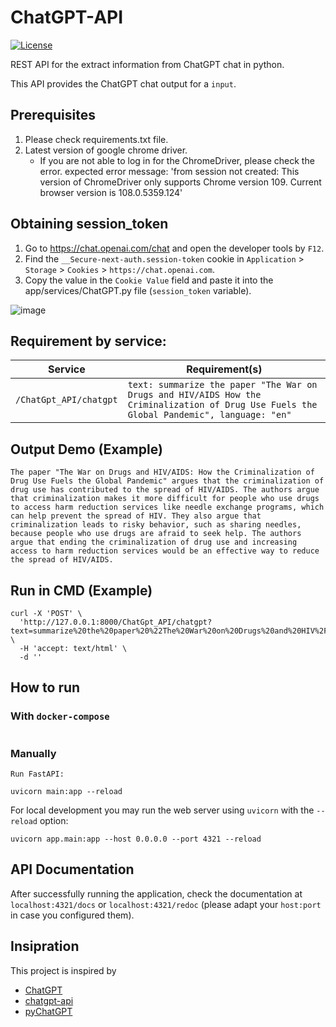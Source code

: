 # ChatGPT-API

[![License](https://img.shields.io/github/license/terry3041/pyChatGPT.svg?color=green)](https://github.com/terry3041/pyChatGPT/blob/main/LICENSE)


REST API for the extract information from ChatGPT chat in python.

This API provides the ChatGPT chat output for a ``input``.

## Prerequisites

1. Please check requirements.txt file.
2. Latest version of google chrome driver.
    - If you are not able to log in for the ChromeDriver, please check the error. expected error message: 'from session not created: This version of ChromeDriver only supports Chrome version 109. Current browser version is 108.0.5359.124' 

## Obtaining session_token

1. Go to https://chat.openai.com/chat and open the developer tools by `F12`.
2. Find the `__Secure-next-auth.session-token` cookie in `Application` > `Storage` > `Cookies` > `https://chat.openai.com`.
3. Copy the value in the `Cookie Value` field and paste it into the app/services/ChatGPT.py file (`session_token` variable).

![image](https://user-images.githubusercontent.com/19218518/206170122-61fbe94f-4b0c-4782-a344-e26ac0d4e2a7.png)


## Requirement by service:

| Service                    | Requirement(s)    |
|----------------------------|-------------------|
| `/ChatGpt_API/chatgpt`          | `text: summarize the paper "The War on Drugs and HIV/AIDS How the Criminalization of Drug Use Fuels the Global Pandemic", language: "en"`|


## Output Demo  (Example)

```The paper "The War on Drugs and HIV/AIDS: How the Criminalization of Drug Use Fuels the Global Pandemic" argues that the criminalization of drug use has contributed to the spread of HIV/AIDS. The authors argue that criminalization makes it more difficult for people who use drugs to access harm reduction services like needle exchange programs, which can help prevent the spread of HIV. They also argue that criminalization leads to risky behavior, such as sharing needles, because people who use drugs are afraid to seek help. The authors argue that ending the criminalization of drug use and increasing access to harm reduction services would be an effective way to reduce the spread of HIV/AIDS.```

## Run in CMD (Example)

```commandline
curl -X 'POST' \
  'http://127.0.0.1:8000/ChatGpt_API/chatgpt?text=summarize%20the%20paper%20%22The%20War%20on%20Drugs%20and%20HIV%2FAIDS%20How%20the%20Criminalization%20of%20Drug%20Use%20Fuels%20the%20Global%20Pandemic%22' \
  -H 'accept: text/html' \
  -d ''
```

## How to run

### With ``docker-compose``


```commandline

```

### Manually
```commandline
Run FastAPI:

uvicorn main:app --reload

```
For local development you may run the web server using ``uvicorn`` with the ``--reload`` option:

```commandline
uvicorn app.main:app --host 0.0.0.0 --port 4321 --reload
```


## API Documentation
After successfully running the application, check the documentation at `localhost:4321/docs`
or `localhost:4321/redoc` (please adapt your `host:port` in case you configured them).


## Insipration
This project is inspired by

-   [ChatGPT](https://github.com/acheong08/ChatGPT)
-   [chatgpt-api](https://github.com/transitive-bullshit/chatgpt-api)
-   [pyChatGPT](https://github.com/terry3041/pyChatGPT)

